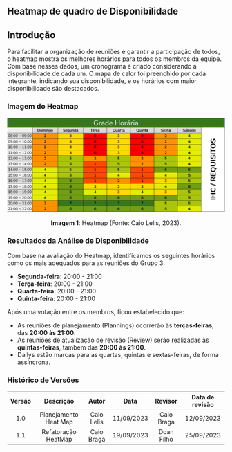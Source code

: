 
## Heatmap de quadro de Disponibilidade

## **Introdução**

Para facilitar a organização de reuniões e garantir a participação de todos, o heatmap mostra os melhores horários para todos os membros da equipe. Com base nesses dados, um cronograma é criado considerando a disponibilidade de cada um. O mapa de calor foi preenchido por cada integrante, indicando sua disponibilidade, e os horários com maior disponibilidade são destacados.

### **Imagem do Heatmap**

![Heatmap de Disponibilidade](assets/heatMap.png)

<div style="text-align: center">
    <p> <b>Imagem 1</b>: Heatmap (Fonte: Caio Lelis, 2023).</p>
</div>

### **Resultados da Análise de Disponibilidade**

Com base na avaliação do Heatmap, identificamos os seguintes horários como os mais adequados para as reuniões do Grupo 3:

- **Segunda-feira**: 20:00 - 21:00
- **Terça-feira**: 20:00 - 21:00
- **Quarta-feira**: 20:00 - 21:00
- **Quinta-feira**: 20:00 - 21:00

Após uma votação entre os membros, ficou estabelecido que:

- As reuniões de planejamento (Plannings) ocorrerão às **terças-feiras**, das **20:00 às 21:00**.
- As reuniões de atualização de revisão (Review) serão realizadas às **quintas-feiras**, também das **20:00 às 21:00**.
- Dailys estão marcas para as quartas, quintas e sextas-feiras, de forma assíncrona.

### **Histórico de Versões**

| Versão |          Descrição              |     Autor      |      Data      |   Revisor     |    Data de revisão    |  
|:------:|:-------------------------------:|:--------------:|:--------------:|:-------------:|:---------------------:|
|  1.0   | Planejamento Heat Map                 | Caio Lelis   | 11/09/2023   | Caio Braga   | 12/09/2023  |
|  1.1   | Refatoração HeatMap                   | Caio Braga   | 19/09/2023   | Doan Filho   | 25/09/2023  |

